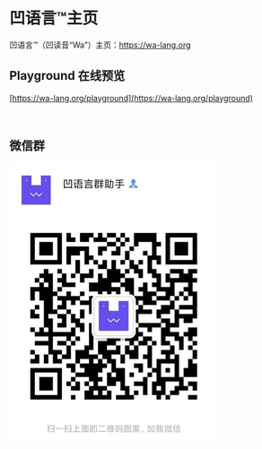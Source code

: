 # 凹语言™主页

凹语言™（凹读音“Wa”）主页：https://wa-lang.org

## Playground 在线预览

[https://wa-lang.org/playground](https://wa-lang.org/playground)

![[![](https://wa-lang.org/smalltalk/images/st0011-01.png)](https://wa-lang.org/playground)](/docs/public/playground.gif)

## 微信群

![微信群二维码](/docs/public//wechatgroup.jpg)
